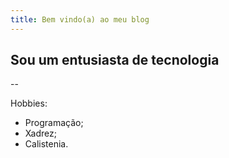 ```yaml
---
title: Bem vindo(a) ao meu blog
---
```

<h2>Sou um entusiasta de tecnologia</h2>
--
<p>Hobbies:</p>
<ul>
  <li>Programação;</li>
  <li>Xadrez;</li>
  <li>Calistenia.</li>
</ul>
